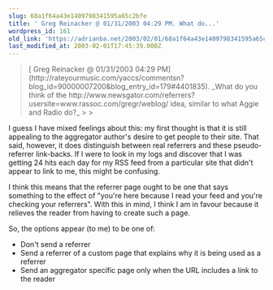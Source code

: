```yaml
---
slug: 68a1f64a43e1409798341595a65c2bfe
title: ' Greg Reinacker @ 01/31/2003 04:29 PM. What do...'
wordpress_id: 161
old_link: 'https://adrianba.net/2003/02/01/68a1f64a43e1409798341595a65c2bfe/'
last_modified_at: 2003-02-01T17:45:39.000Z
---
```


<blockquote>[
Greg Reinacker @ 01/31/2003 04:29 PM](http://rateyourmusic.com/yaccs/commentsn?blog_id=90000007200&blog_entry_id=179#4401835). _What do you think of
the
http://www.newsgator.com/referrers?usersite=www.rassoc.com/gregr/weblog/
idea, similar to what Aggie and Radio do?_
> 
> </blockquote>

I guess I have mixed feelings about this: my first thought is
that it is still appealing to the aggregator author's desire to get
people to their site. That said, however, it does distinguish
between real referrers and these pseudo-referrer link-backs. If I
were to look in my logs and discover that I was getting 24 hits
each day for my RSS feed from a particular site that didn't appear
to link to me, this might be confusing.

I think this means that the referrer page ought to be one that
says something to the effect of "you're here because I read your
feed and you're checking your referrers". With this in mind, I
think I am in favour because it relieves the reader from having to
create such a page.

So, the options appear (to me) to be one of:

  * Don't send a referrer
  * Send a referrer of a custom page that explains why it is being
used as a referrer
  * Send an aggregator specific page only when the URL includes a
link to the reader
